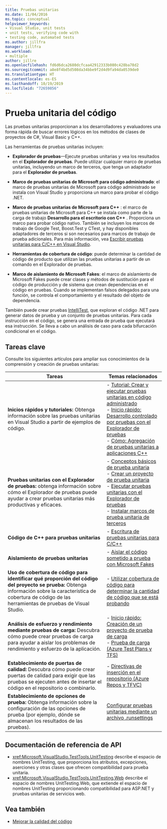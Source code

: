 ```yaml
---
title: Pruebas unitarias
ms.date: 11/04/2016
ms.topic: conceptual
helpviewer_keywords:
- Visual Studio, unit tests
- unit tests, verifying code with
- testing code, automated tests
ms.author: jillfra
manager: jillfra
ms.workload:
- multiple
author: jillre
ms.openlocfilehash: fd6d6dca2680dcfcaa42912333b080c428ba78d2
ms.sourcegitcommit: a8e8f4bd5d508da34bbe9f2d4d9fa94da0539de0
ms.translationtype: HT
ms.contentlocale: es-ES
ms.lasthandoff: 10/19/2019
ms.locfileid: "72659856"
---
```

# <a name="unit-test-your-code"></a>Prueba unitaria del código

Las pruebas unitarias proporcionan a los desarrolladores y evaluadores una forma rápida de buscar errores lógicos en los métodos de clases de proyectos de C#, Visual Basic y C++.

Las herramientas de pruebas unitarias incluyen:

* **Explorador de pruebas**&mdash;Ejecute pruebas unitarias y vea los resultados en el **Explorador de pruebas**. Puede utilizar cualquier marco de pruebas unitarias, incluyendo un marco de terceros, que tenga un adaptador para el **Explorador de pruebas**.

* **Marco de pruebas unitarias de Microsoft para código administrado**: el marco de pruebas unitarias de Microsoft para código administrado se instala con Visual Studio y proporciona un marco para probar el código .NET.

* **Marco de pruebas unitarias de Microsoft para C++** : el marco de pruebas unitarias de Microsoft para C++ se instala como parte de la carga de trabajo **Desarrollo para el escritorio con C++** . Proporciona un marco para probar código nativo. También se incluyen los marcos de trabajo de Google Test, Boost.Test y CTest, y hay disponibles adaptadores de terceros si son necesarios para marcos de trabajo de prueba adicionales. Para más información, vea [Escribir pruebas unitarias para C/C++ en Visual Studio](../test/writing-unit-tests-for-c-cpp.md).

* **Herramientas de cobertura de código**: puede determinar la cantidad de código de producto que utilizan las pruebas unitarias a partir de un comando en el Explorador de pruebas.

* **Marco de aislamiento de Microsoft Fakes**: el marco de aislamiento de Microsoft Fakes puede crear clases y métodos de sustitución para el código de producción y de sistema que crean dependencias en el código en pruebas. Cuando se implementan falsos delegados para una función, se controla el comportamiento y el resultado del objeto de dependencia.

También puede crear pruebas [IntelliTest](../test/generate-unit-tests-for-your-code-with-intellitest.md), que exploran el código .NET para generar datos de prueba y un conjunto de pruebas unitarias. Para cada instrucción en el código, se genera una entrada de prueba que ejecutará esa instrucción. Se lleva a cabo un análisis de caso para cada bifurcación condicional en el código.

## <a name="key-tasks"></a>Tareas clave

Consulte los siguientes artículos para ampliar sus conocimientos de la comprensión y creación de pruebas unitarias:

|Tareas|Temas relacionados|
|-|-----------------------|
|**Inicios rápidos y tutoriales:** Obtenga información sobre las pruebas unitarias en Visual Studio a partir de ejemplos de código.|- [Tutorial: Crear y ejecutar pruebas unitarias en código administrado](../test/walkthrough-creating-and-running-unit-tests-for-managed-code.md)<br />- [Inicio rápido: Desarrollo controlado por pruebas con el Explorador de pruebas](../test/quick-start-test-driven-development-with-test-explorer.md)<br />- [Cómo: Agregación de pruebas unitarias a aplicaciones C++](../test/how-to-use-microsoft-test-framework-for-cpp.md)|
|**Pruebas unitarias con el Explorador de pruebas:** obtenga información sobre cómo el Explorador de pruebas puede ayudar a crear pruebas unitarias más productivas y eficaces.|- [Conceptos básicos de prueba unitaria](../test/unit-test-basics.md)<br />- [Crear un proyecto de prueba unitaria](../test/create-a-unit-test-project.md)<br />- [Ejecutar pruebas unitarias con el Explorador de pruebas](../test/run-unit-tests-with-test-explorer.md)<br />- [Instalar marcos de prueba unitaria de terceros](../test/install-third-party-unit-test-frameworks.md)|
|**Código de C++ para pruebas unitarias**|- [Escritura de pruebas unitarias para C/C++](../test/writing-unit-tests-for-c-cpp.md)|
|**Aislamiento de pruebas unitarias**|- [Aislar el código sometido a prueba con Microsoft Fakes](../test/isolating-code-under-test-with-microsoft-fakes.md)|
|**Uso de cobertura de código para identificar qué proporción del código del proyecto se prueba:** Obtenga información sobre la característica de cobertura de código de las herramientas de pruebas de Visual Studio.|- [Utilizar cobertura de código para determinar la cantidad de código que se está probando](../test/using-code-coverage-to-determine-how-much-code-is-being-tested.md)|
|**Análisis de esfuerzo y rendimiento mediante pruebas de carga:** Descubra cómo puede crear pruebas de carga para ayudar a aislar los problemas de rendimiento y esfuerzo de la aplicación.|- [Inicio rápido: Creación de un proyecto de prueba de carga](../test/quickstart-create-a-load-test-project.md)<br />- [Prueba de carga (Azure Test Plans y TFS)](/azure/devops/test/load-test/index?view=vsts)|
|**Establecimiento de puertas de calidad:** Descubra cómo puede crear puertas de calidad para exigir que las pruebas se ejecuten antes de insertar el código en el repositorio o combinarlo.|- [Directivas de inserción en el repositorio (Azure Repos y TFVC)](/azure/devops/repos/tfvc/add-check-policies?view=vsts)|
|**Establecimiento de opciones de prueba:** Obtenga información sobre la configuración de las opciones de prueba (por ejemplo, dónde se almacenan los resultados de las pruebas).|[Configurar pruebas unitarias mediante un archivo .runsettings](../test/configure-unit-tests-by-using-a-dot-runsettings-file.md)|

## <a name="api-reference-documentation"></a>Documentación de referencia de API

- <xref:Microsoft.VisualStudio.TestTools.UnitTesting> describe el espacio de nombres UnitTesting, que proporciona los atributos, excepciones, aserciones y otras clases que ofrecen compatibilidad para prueba unitaria.
- <xref:Microsoft.VisualStudio.TestTools.UnitTesting.Web> describe el espacio de nombres UnitTesting.Web, que extiende el espacio de nombres UnitTesting proporcionando compatibilidad para ASP.NET y pruebas unitarias de servicios web.

## <a name="see-also"></a>Vea también

- [Mejorar la calidad del código](../test/improve-code-quality.md)
